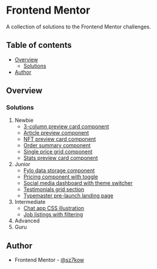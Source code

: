 # Frontend Mentor

A collection of solutions to the Frontend Mentor challenges.

## Table of contents

- [Overview](#overview)
  - [Solutions](#solutions)
- [Author](#author)

## Overview

### Solutions

1. Newbie
   - [3-column preview card component](https://github.com/sz7kow/3-column-preview-card-component)
   - [Article preview component](https://github.com/sz7kow/article-preview-component)
   - [NFT preview card component](https://github.com/sz7kow/nft-preview-card-component)
   - [Order summary component](https://github.com/sz7kow/order-summary-component)
   - [Single price grid component](https://github.com/sz7kow/single-price-grid-component)
   - [Stats preview card component](https://github.com/sz7kow/stats-preview-card-component)
2. Junior
   - [Fylo data storage component](https://github.com/sz7kow/fylo-data-storage-component)
   - [Pricing component with toggle](https://github.com/sz7kow/pricing-component-with-toggle)
   - [Social media dashboard with theme switcher](https://github.com/sz7kow/social-media-dashboard-with-theme-switcher)
   - [Testimonials grid section](https://github.com/sz7kow/testimonials-grid-section)
   - [Typemaster pre-launch landing page](https://github.com/sz7kow/typemaster-pre-launch-landing-page)
3. Intermediate
   - [Chat app CSS illustration](https://github.com/sz7kow/chat-app-css-illustration)
   - [Job listings with filtering](https://github.com/sz7kow/job-listings-with-filtering)
4. Advanced
5. Guru

## Author
- Frontend Mentor - [@sz7kow](https://www.frontendmentor.io/profile/sz7kow)
